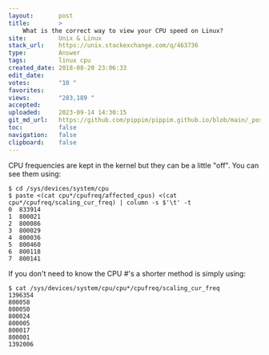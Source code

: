 ```yaml
---
layout:       post
title:        >
    What is the correct way to view your CPU speed on Linux?
site:         Unix & Linux
stack_url:    https://unix.stackexchange.com/q/463736
type:         Answer
tags:         linux cpu
created_date: 2018-08-20 23:06:33
edit_date:    
votes:        "10 "
favorites:    
views:        "283,189 "
accepted:     
uploaded:     2023-09-14 14:30:15
git_md_url:   https://github.com/pippim/pippim.github.io/blob/main/_posts/2018/2018-08-20-What-is-the-correct-way-to-view-your-CPU-speed-on-Linux_.md
toc:          false
navigation:   false
clipboard:    false
---
```


CPU frequencies are kept in the kernel but they can be a little "off". You can see them using:

``` 
$ cd /sys/devices/system/cpu
$ paste <(cat cpu*/cpufreq/affected_cpus) <(cat cpu*/cpufreq/scaling_cur_freq) | column -s $'\t' -t
0  833914
1  800021
2  800086
3  800029
4  800036
5  800460
6  800118
7  800141
```

If you don't need to know the CPU #'s a shorter method is simply using:

``` 
$ cat /sys/devices/system/cpu/cpu*/cpufreq/scaling_cur_freq
1396354
800058
800050
800024
800005
800017
800001
1392006
```

